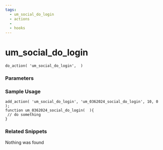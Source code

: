 ```yaml
---
tags: 
  - um_social_do_login
  - actions
  - 
  - hooks
---
```

# um\_social\_do\_login

``` php:no-line-numbers
do_action( 'um_social_do_login',  )
```
<div class='hook-sep'></div>

### Parameters

<div class='hook-sep'></div>



### Sample Usage

``` php:no-line-numbers
add_action( 'um_social_do_login', 'um_0362024_social_do_login', 10, 0 );
function um_0362024_social_do_login(  ){
 // do something
}
```
<div class='hook-sep'></div>



### Related Snippets

Nothing was found

